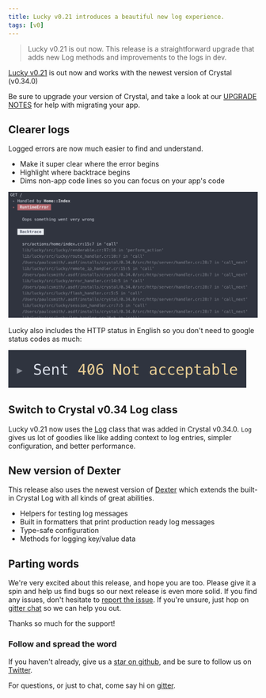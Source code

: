 ```yaml
---
title: Lucky v0.21 introduces a beautiful new log experience.
tags: [v0]
---
```


> Lucky v0.21 is out now. This release is a straightforward upgrade that
> adds new Log methods and improvements to the logs in dev.

<!-- truncate -->

[Lucky v0.21](https://github.com/luckyframework/lucky/blob/main/CHANGELOG.md#changes-in-021)
is out now and works with the newest version of Crystal (v0.34.0)

Be sure to upgrade your version of Crystal, and take a look at our
[UPGRADE NOTES](https://github.com/luckyframework/lucky/blob/main/UPGRADE_NOTES.md#upgrading-from-020-to-021)
for help with migrating your app.

## Clearer logs

Logged errors are now much easier to find and understand.

- Make it super clear where the error begins
- Highlight where backtrace begins
- Dims non-app code lines so you can focus on your app's code

![Picture of error log](./new-error-log.jpg)

Lucky also includes the HTTP status in English so you don't need to google
status codes as much:

![Picture of error log](./http-status-log.png)

## Switch to Crystal v0.34 Log class

Lucky v0.21 now uses the
[Log](https://crystal-lang.org/api/0.34.0/Log.html) class that was added
in Crystal v0.34.0. `Log` gives us lot of goodies like like adding
context to log entries, simpler configuration, and better performance.

## New version of Dexter

This release also uses the newest version of [Dexter](https://github.com/luckyframework/dexter)
which extends the built-in Crystal Log with all kinds of great abilities.

- Helpers for testing log messages
- Built in formatters that print production ready log messages
- Type-safe configuration
- Methods for logging key/value data

## Parting words

We're very excited about this release, and hope you are too. Please give it a spin and help
us find bugs so our next release is even more solid. If you find any issues, don't hesitate
to [report the issue](https://github.com/luckyframework/lucky/issues). If you're unsure, just
hop on [gitter chat](https://gitter.im/luckyframework/Lobby) so we can help you out.

Thanks so much for the support!

### Follow and spread the word

If you haven't already, give us a [star on github](https://github.com/luckyframework/lucky),
and be sure to follow us on [Twitter](https://twitter.com/luckyframework/).

For questions, or just to chat, come say hi on [gitter](https://gitter.im/luckyframework/Lobby).
